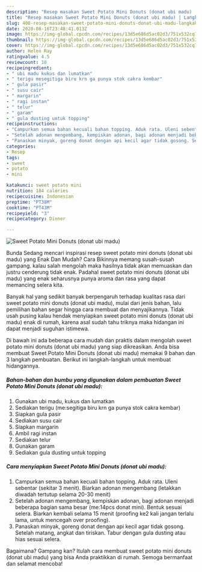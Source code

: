 ```yaml
---
description: "Resep masakan Sweet Potato Mini Donuts (donat ubi madu) | Langkah Membuat Sweet Potato Mini Donuts (donat ubi madu) Yang Enak Dan Mudah"
title: "Resep masakan Sweet Potato Mini Donuts (donat ubi madu) | Langkah Membuat Sweet Potato Mini Donuts (donat ubi madu) Yang Enak Dan Mudah"
slug: 408-resep-masakan-sweet-potato-mini-donuts-donat-ubi-madu-langkah-membuat-sweet-potato-mini-donuts-donat-ubi-madu-yang-enak-dan-mudah
date: 2020-08-16T23:48:41.013Z
image: https://img-global.cpcdn.com/recipes/13d5e686d5ac02d3/751x532cq70/sweet-potato-mini-donuts-donat-ubi-madu-foto-resep-utama.jpg
thumbnail: https://img-global.cpcdn.com/recipes/13d5e686d5ac02d3/751x532cq70/sweet-potato-mini-donuts-donat-ubi-madu-foto-resep-utama.jpg
cover: https://img-global.cpcdn.com/recipes/13d5e686d5ac02d3/751x532cq70/sweet-potato-mini-donuts-donat-ubi-madu-foto-resep-utama.jpg
author: Helen Ray
ratingvalue: 4.5
reviewcount: 10
recipeingredient:
- " ubi madu kukus dan lumatkan"
- " terigu mesegitiga biru krn ga punya stok cakra kembar"
- " gula pasir"
- " susu cair"
- " margarin"
- " ragi instan"
- " telur"
- " garam"
- " gula dusting untuk topping"
recipeinstructions:
- "Campurkan semua bahan kecuali bahan topping. Aduk rata. Uleni sebentar (sekitar 3 menit). Biarkan adonan mengembang (letakkan diwadah tertutup selama 20-30 menit)"
- "Setelah adonan mengembang, kempiskan adonan, bagi adonan menjadi beberapa bagian sama besar (me:14pcs donat mini). Bentuk sesuai selera. Biarkan kembali selama 15 menit (proofing ke2 kali jangan terlalu lama, untuk mencegah over proofing)."
- "Panaskan minyak, goreng donat dengan api kecil agar tidak gosong. Setelah matang, angkat dan tiriskan. Tabur dengan gula dusting atau hias sesuai selera."
categories:
- Resep
tags:
- sweet
- potato
- mini

katakunci: sweet potato mini 
nutrition: 184 calories
recipecuisine: Indonesian
preptime: "PT38M"
cooktime: "PT43M"
recipeyield: "3"
recipecategory: Dinner

---
```



![Sweet Potato Mini Donuts (donat ubi madu)](https://img-global.cpcdn.com/recipes/13d5e686d5ac02d3/751x532cq70/sweet-potato-mini-donuts-donat-ubi-madu-foto-resep-utama.jpg)

Bunda Sedang mencari inspirasi resep sweet potato mini donuts (donat ubi madu) yang Enak Dan Mudah? Cara Bikinnya memang susah-susah gampang. kalau salah mengolah maka hasilnya tidak akan memuaskan dan justru cenderung tidak enak. Padahal sweet potato mini donuts (donat ubi madu) yang enak seharusnya punya aroma dan rasa yang dapat memancing selera kita.



Banyak hal yang sedikit banyak berpengaruh terhadap kualitas rasa dari sweet potato mini donuts (donat ubi madu), mulai dari jenis bahan, lalu pemilihan bahan segar hingga cara membuat dan menyajikannya. Tidak usah pusing kalau hendak menyiapkan sweet potato mini donuts (donat ubi madu) enak di rumah, karena asal sudah tahu triknya maka hidangan ini dapat menjadi suguhan istimewa.


Di bawah ini ada beberapa cara mudah dan praktis dalam mengolah sweet potato mini donuts (donat ubi madu) yang siap dikreasikan. Anda bisa membuat Sweet Potato Mini Donuts (donat ubi madu) memakai 9 bahan dan 3 langkah pembuatan. Berikut ini langkah-langkah untuk membuat hidangannya.

<!--inarticleads1-->

##### Bahan-bahan dan bumbu yang digunakan dalam pembuatan Sweet Potato Mini Donuts (donat ubi madu):

1. Gunakan  ubi madu, kukus dan lumatkan
1. Sediakan  terigu (me:segitiga biru krn ga punya stok cakra kembar)
1. Siapkan  gula pasir
1. Sediakan  susu cair
1. Siapkan  margarin
1. Ambil  ragi instan
1. Sediakan  telur
1. Gunakan  garam
1. Sediakan  gula dusting untuk topping




<!--inarticleads2-->

##### Cara menyiapkan Sweet Potato Mini Donuts (donat ubi madu):

1. Campurkan semua bahan kecuali bahan topping. Aduk rata. Uleni sebentar (sekitar 3 menit). Biarkan adonan mengembang (letakkan diwadah tertutup selama 20-30 menit)
1. Setelah adonan mengembang, kempiskan adonan, bagi adonan menjadi beberapa bagian sama besar (me:14pcs donat mini). Bentuk sesuai selera. Biarkan kembali selama 15 menit (proofing ke2 kali jangan terlalu lama, untuk mencegah over proofing).
1. Panaskan minyak, goreng donat dengan api kecil agar tidak gosong. Setelah matang, angkat dan tiriskan. Tabur dengan gula dusting atau hias sesuai selera.




Bagaimana? Gampang kan? Itulah cara membuat sweet potato mini donuts (donat ubi madu) yang bisa Anda praktikkan di rumah. Semoga bermanfaat dan selamat mencoba!

